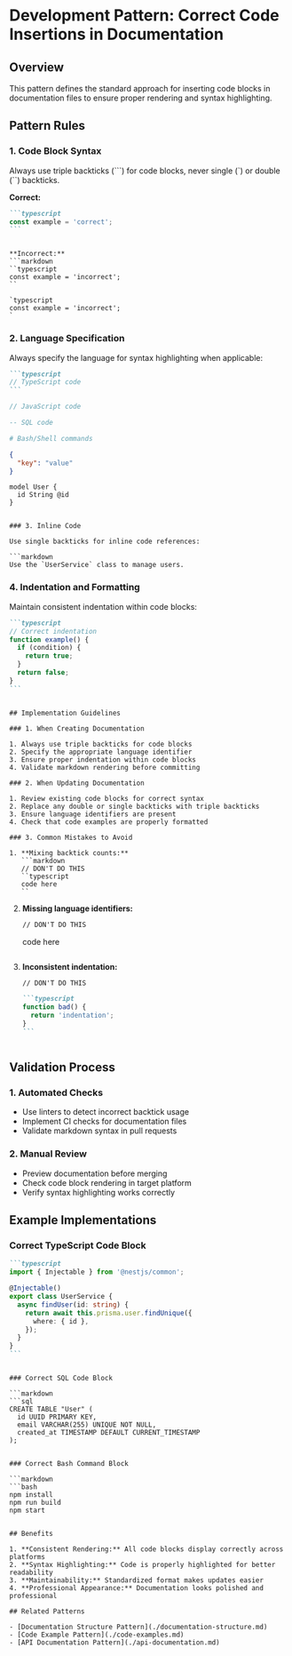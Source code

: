 # Development Pattern: Correct Code Insertions in Documentation

## Overview

This pattern defines the standard approach for inserting code blocks in documentation files to ensure proper rendering and syntax highlighting.

## Pattern Rules

### 1. Code Block Syntax

Always use triple backticks (```) for code blocks, never single (`) or double (``) backticks.

**Correct:**

````markdown
```typescript
const example = 'correct';
```
````

````

**Incorrect:**
```markdown
``typescript
const example = 'incorrect';
``

`typescript
const example = 'incorrect';
`
````

### 2. Language Specification

Always specify the language for syntax highlighting when applicable:

````markdown
```typescript
// TypeScript code
```
````

```javascript
// JavaScript code
```

```sql
-- SQL code
```

```bash
# Bash/Shell commands
```

```json
{
  "key": "value"
}
```

```prisma
model User {
  id String @id
}
```

````

### 3. Inline Code

Use single backticks for inline code references:

```markdown
Use the `UserService` class to manage users.
````

### 4. Indentation and Formatting

Maintain consistent indentation within code blocks:

````markdown
```typescript
// Correct indentation
function example() {
  if (condition) {
    return true;
  }
  return false;
}
```
````

````

## Implementation Guidelines

### 1. When Creating Documentation

1. Always use triple backticks for code blocks
2. Specify the appropriate language identifier
3. Ensure proper indentation within code blocks
4. Validate markdown rendering before committing

### 2. When Updating Documentation

1. Review existing code blocks for correct syntax
2. Replace any double or single backticks with triple backticks
3. Ensure language identifiers are present
4. Check that code examples are properly formatted

### 3. Common Mistakes to Avoid

1. **Mixing backtick counts:**
   ```markdown
   // DON'T DO THIS
   ``typescript
   code here
   ``
````

2. **Missing language identifiers:**

   ```markdown
   // DON'T DO THIS
   ```

   code here

   ```

   ```

3. **Inconsistent indentation:**

   ````markdown
   // DON'T DO THIS

   ```typescript
   function bad() {
     return 'indentation';
   }
   ```
   ````

   ```

   ```

## Validation Process

### 1. Automated Checks

- Use linters to detect incorrect backtick usage
- Implement CI checks for documentation files
- Validate markdown syntax in pull requests

### 2. Manual Review

- Preview documentation before merging
- Check code block rendering in target platform
- Verify syntax highlighting works correctly

## Example Implementations

### Correct TypeScript Code Block

````markdown
```typescript
import { Injectable } from '@nestjs/common';

@Injectable()
export class UserService {
  async findUser(id: string) {
    return await this.prisma.user.findUnique({
      where: { id },
    });
  }
}
```
````

````

### Correct SQL Code Block

```markdown
```sql
CREATE TABLE "User" (
  id UUID PRIMARY KEY,
  email VARCHAR(255) UNIQUE NOT NULL,
  created_at TIMESTAMP DEFAULT CURRENT_TIMESTAMP
);
````

````

### Correct Bash Command Block

```markdown
```bash
npm install
npm run build
npm start
````

```

## Benefits

1. **Consistent Rendering:** All code blocks display correctly across platforms
2. **Syntax Highlighting:** Code is properly highlighted for better readability
3. **Maintainability:** Standardized format makes updates easier
4. **Professional Appearance:** Documentation looks polished and professional

## Related Patterns

- [Documentation Structure Pattern](./documentation-structure.md)
- [Code Example Pattern](./code-examples.md)
- [API Documentation Pattern](./api-documentation.md)
```
